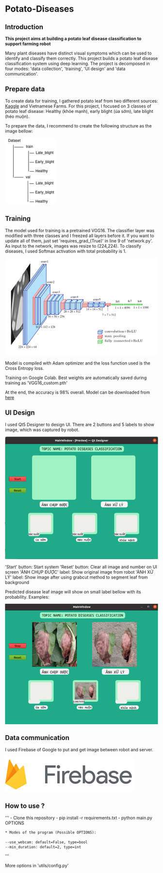 # Potato-Diseases

## Introduction
**This project aims at building a potato leaf disease classification to support farming robot**

Many plant diseases have distinct visual symptoms which can be used to identify and classify them correctly. This project builds a potato leaf disease classification system using deep learning. 
The project is decomposed in four modes: 'data collection', 'training', 'UI design' and 'data communication'.

## Prepare data

To create data for training, I gathered potato leaf from two different sources: [Kaggle](https://www.kaggle.com/datasets/vipoooool/new-plant-diseases-dataset) and Vietnamese Farms.
For this project, I focused on 3 classes of potato leaf disease: Healthy (khỏe mạnh), early blight (úa sớm), late blight (héo muộn).

To prepare the data, I recommend to create the following structure as the image bellow:

<img src='Img/structure.png'>

## Training

The model used for training is a pretrained VGG16. The classifier layer was modified with three classes and I freezed all layers before it. If you want to update all of them, just set 'requires_grad_(True)' in line 9 of 'network.py'.
As input to the network, images was resize to (224,224). To classify diseases, I used Softmax activation with total probability is 1.

<img src='Img/vgg16.png'>

Model is compiled with Adam optimizer and the loss function used is the Cross Entropy loss.

Training on Google Colab. Best weights are automatically saved during training as 'VGG16_custom.pth'

At the end, the accuracy is 98% overall. Model can be downloaded from [here](https://drive.google.com/file/d/1RrBEwFXkCrPUy14wAMCJcaWnyTgjLxCE/view?usp=sharing)

## UI Design

I used Qt5 Designer to design UI. There are 2 buttons and 5 labels to show image, which was captured by robot.

<img src='Img/UI.png'>

'Start' button: Start system
'Reset' button: Clear all image and number on UI screen
'ẢNH CHỤP ĐƯỢC' label: Show original image from robot
'ẢNH XỬ LÝ' label: Show image after using grabcut method to segment leaf from background

Predicted disease leaf image will show on small label bellow with its probability.
Examples:

<img src='Img/example1.png'>

## Data communication

I used Firebase of Google to put and get image between robot and server.

<img src='Img/firebase.png'>

## How to use ?

'''
    - Clone this repository
    - pip install -r requirements.txt
    - python main.py OPTIONS

    * Modes of the program (Possible OPTIONS):

    --use_webcam: default=False, type=bool
    --min_duration: default=2, type=int
'''

More options in 'utils/config.py'
